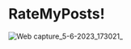 # RateMyPosts!

![Web capture_5-6-2023_173021_](https://github.com/MushrafMuhammed/RateMyPosts/assets/70097723/5b6510e5-1aec-4ccd-86b2-383b11d4237f)
